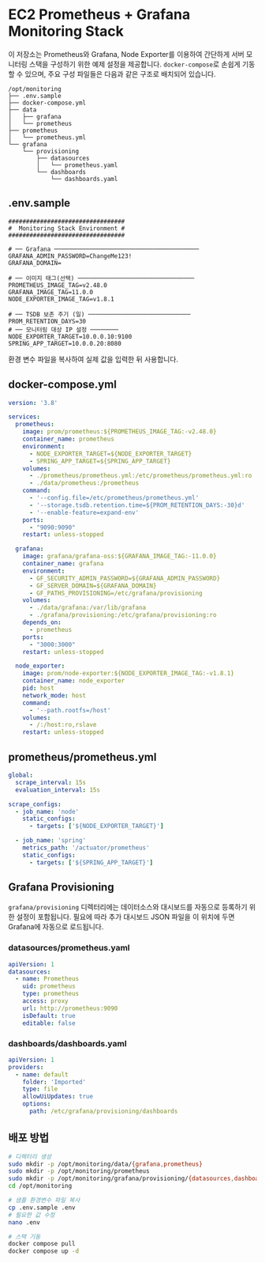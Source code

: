 # EC2 Prometheus + Grafana Monitoring Stack

이 저장소는 Prometheus와 Grafana, Node Exporter를 이용하여 간단하게 서버 모니터링 스택을 구성하기 위한 예제 설정을 제공합니다. `docker-compose`로 손쉽게 기동할 수 있으며, 주요 구성 파일들은 다음과 같은 구조로 배치되어 있습니다.

```text
/opt/monitoring
├── .env.sample
├── docker-compose.yml
├── data
│   ├── grafana
│   └── prometheus
├── prometheus
│   └── prometheus.yml
└── grafana
    └── provisioning
        ├── datasources
        │   └── prometheus.yaml
        └── dashboards
            └── dashboards.yaml
```

## .env.sample

```dotenv
#################################
#  Monitoring Stack Environment #
#################################

# ── Grafana ─────────────────────────────────────────
GRAFANA_ADMIN_PASSWORD=ChangeMe123!
GRAFANA_DOMAIN=

# ── 이미지 태그(선택) ─────────────────────────────────
PROMETHEUS_IMAGE_TAG=v2.48.0
GRAFANA_IMAGE_TAG=11.0.0
NODE_EXPORTER_IMAGE_TAG=v1.8.1

# ── TSDB 보존 주기 (일) ─────────────────────────────
PROM_RETENTION_DAYS=30
# ── 모니터링 대상 IP 설정 ────────
NODE_EXPORTER_TARGET=10.0.0.10:9100
SPRING_APP_TARGET=10.0.0.20:8080
```

환경 변수 파일을 복사하여 실제 값을 입력한 뒤 사용합니다.

## docker-compose.yml

```yaml
version: '3.8'

services:
  prometheus:
    image: prom/prometheus:${PROMETHEUS_IMAGE_TAG:-v2.48.0}
    container_name: prometheus
    environment:
      - NODE_EXPORTER_TARGET=${NODE_EXPORTER_TARGET}
      - SPRING_APP_TARGET=${SPRING_APP_TARGET}
    volumes:
      - ./prometheus/prometheus.yml:/etc/prometheus/prometheus.yml:ro
      - ./data/prometheus:/prometheus
    command:
      - '--config.file=/etc/prometheus/prometheus.yml'
      - '--storage.tsdb.retention.time=${PROM_RETENTION_DAYS:-30}d'
      - '--enable-feature=expand-env'
    ports:
      - "9090:9090"
    restart: unless-stopped

  grafana:
    image: grafana/grafana-oss:${GRAFANA_IMAGE_TAG:-11.0.0}
    container_name: grafana
    environment:
      - GF_SECURITY_ADMIN_PASSWORD=${GRAFANA_ADMIN_PASSWORD}
      - GF_SERVER_DOMAIN=${GRAFANA_DOMAIN}
      - GF_PATHS_PROVISIONING=/etc/grafana/provisioning
    volumes:
      - ./data/grafana:/var/lib/grafana
      - ./grafana/provisioning:/etc/grafana/provisioning:ro
    depends_on:
      - prometheus
    ports:
      - "3000:3000"
    restart: unless-stopped

  node_exporter:
    image: prom/node-exporter:${NODE_EXPORTER_IMAGE_TAG:-v1.8.1}
    container_name: node_exporter
    pid: host
    network_mode: host
    command:
      - '--path.rootfs=/host'
    volumes:
      - /:/host:ro,rslave
    restart: unless-stopped
```

## prometheus/prometheus.yml

```yaml
global:
  scrape_interval: 15s
  evaluation_interval: 15s

scrape_configs:
  - job_name: 'node'
    static_configs:
      - targets: ['${NODE_EXPORTER_TARGET}']

  - job_name: 'spring'
    metrics_path: '/actuator/prometheus'
    static_configs:
      - targets: ['${SPRING_APP_TARGET}']
```

## Grafana Provisioning

`grafana/provisioning` 디렉터리에는 데이터소스와 대시보드를 자동으로 등록하기 위한 설정이 포함됩니다. 필요에 따라 추가 대시보드 JSON 파일을 이 위치에 두면 Grafana에 자동으로 로드됩니다.

### datasources/prometheus.yaml
```yaml
apiVersion: 1
datasources:
  - name: Prometheus
    uid: prometheus
    type: prometheus
    access: proxy
    url: http://prometheus:9090
    isDefault: true
    editable: false
```

### dashboards/dashboards.yaml
```yaml
apiVersion: 1
providers:
  - name: default
    folder: 'Imported'
    type: file
    allowUiUpdates: true
    options:
      path: /etc/grafana/provisioning/dashboards
```

## 배포 방법

```bash
# 디렉터리 생성
sudo mkdir -p /opt/monitoring/data/{grafana,prometheus}
sudo mkdir -p /opt/monitoring/prometheus
sudo mkdir -p /opt/monitoring/grafana/provisioning/{datasources,dashboards}
cd /opt/monitoring

# 샘플 환경변수 파일 복사
cp .env.sample .env
# 필요한 값 수정
nano .env

# 스택 기동
docker compose pull
docker compose up -d
```
